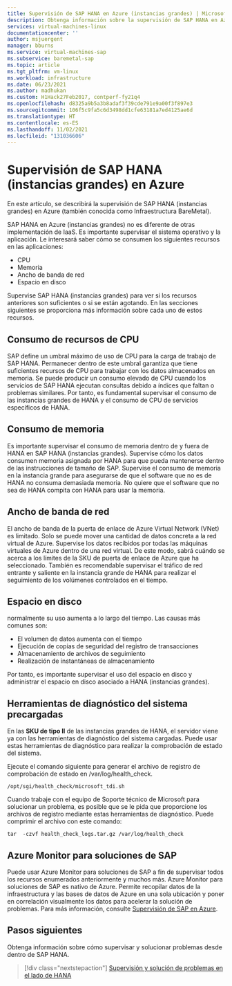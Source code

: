 ```yaml
---
title: Supervisión de SAP HANA en Azure (instancias grandes) | Microsoft Docs
description: Obtenga información sobre la supervisión de SAP HANA en Azure (instancias grandes).
services: virtual-machines-linux
documentationcenter: ''
author: msjuergent
manager: bburns
ms.service: virtual-machines-sap
ms.subservice: baremetal-sap
ms.topic: article
ms.tgt_pltfrm: vm-linux
ms.workload: infrastructure
ms.date: 06/23/2021
ms.author: madhukan
ms.custom: H1Hack27Feb2017, contperf-fy21q4
ms.openlocfilehash: d8325a9b5a3b8adaf3f39cde791e9a00f3f897e3
ms.sourcegitcommit: 106f5c9fa5c6d3498dd1cfe63181a7ed4125ae6d
ms.translationtype: HT
ms.contentlocale: es-ES
ms.lasthandoff: 11/02/2021
ms.locfileid: "131036606"
---
```

# <a name="monitor-sap-hana-large-instances-on-azure"></a>Supervisión de SAP HANA (instancias grandes) en Azure

En este artículo, se describirá la supervisión de SAP HANA (instancias grandes) en Azure (también conocida como Infraestructura BareMetal).

SAP HANA en Azure (instancias grandes) no es diferente de otras implementación de IaaS. Es importante supervisar el sistema operativo y la aplicación. Le interesará saber cómo se consumen los siguientes recursos en las aplicaciones:

- CPU
- Memoria
- Ancho de banda de red
- Espacio en disco

Supervise SAP HANA (instancias grandes) para ver si los recursos anteriores son suficientes o si se están agotando. En las secciones siguientes se proporciona más información sobre cada uno de estos recursos.

## <a name="cpu-resource-consumption"></a>Consumo de recursos de CPU

SAP define un umbral máximo de uso de CPU para la carga de trabajo de SAP HANA. Permanecer dentro de este umbral garantiza que tiene suficientes recursos de CPU para trabajar con los datos almacenados en memoria. Se puede producir un consumo elevado de CPU cuando los servicios de SAP HANA ejecutan consultas debido a índices que faltan o problemas similares. Por tanto, es fundamental supervisar el consumo de las instancias grandes de HANA y el consumo de CPU de servicios específicos de HANA.

## <a name="memory-consumption"></a>Consumo de memoria 

Es importante supervisar el consumo de memoria dentro de y fuera de HANA en SAP HANA (instancias grandes). Supervise cómo los datos consumen memoria asignada por HANA para que pueda mantenerse dentro de las instrucciones de tamaño de SAP. Supervise el consumo de memoria en la instancia grande para asegurarse de que el software que no es de HANA no consuma demasiada memoria. No quiere que el software que no sea de HANA compita con HANA para usar la memoria.

## <a name="network-bandwidth"></a>Ancho de banda de red 

El ancho de banda de la puerta de enlace de Azure Virtual Network (VNet) es limitado. Solo se puede mover una cantidad de datos concreta a la red virtual de Azure. Supervise los datos recibidos por todas las máquinas virtuales de Azure dentro de una red virtual. De este modo, sabrá cuándo se acerca a los límites de la SKU de puerta de enlace de Azure que ha seleccionado. También es recomendable supervisar el tráfico de red entrante y saliente en la instancia grande de HANA para realizar el seguimiento de los volúmenes controlados en el tiempo.

## <a name="disk-space"></a>Espacio en disco

normalmente su uso aumenta a lo largo del tiempo. Las causas más comunes son:
- El volumen de datos aumenta con el tiempo
- Ejecución de copias de seguridad del registro de transacciones
- Almacenamiento de archivos de seguimiento
- Realización de instantáneas de almacenamiento 

Por tanto, es importante supervisar el uso del espacio en disco y administrar el espacio en disco asociado a HANA (instancias grandes).

## <a name="preloaded-system-diagnostic-tools"></a>Herramientas de diagnóstico del sistema precargadas

En las **SKU de tipo II** de las instancias grandes de HANA, el servidor viene ya con las herramientas de diagnóstico del sistema cargadas. Puede usar estas herramientas de diagnóstico para realizar la comprobación de estado del sistema.
 
Ejecute el comando siguiente para generar el archivo de registro de comprobación de estado en /var/log/health_check.

```
/opt/sgi/health_check/microsoft_tdi.sh
```
Cuando trabaje con el equipo de Soporte técnico de Microsoft para solucionar un problema, es posible que se le pida que proporcione los archivos de registro mediante estas herramientas de diagnóstico. Puede comprimir el archivo con este comando:

```
tar  -czvf health_check_logs.tar.gz /var/log/health_check
```

## <a name="azure-monitor-for-sap-solutions"></a>Azure Monitor para soluciones de SAP

Puede usar Azure Monitor para soluciones de SAP a fin de supervisar todos los recursos enumerados anteriormente y muchos más. Azure Monitor para soluciones de SAP es nativo de Azure. Permite recopilar datos de la infraestructura y las bases de datos de Azure en una sola ubicación y poner en correlación visualmente los datos para acelerar la solución de problemas. Para más información, consulte [Supervisión de SAP en Azure](../../../virtual-machines/workloads/sap/monitor-sap-on-azure.md).

## <a name="next-steps"></a>Pasos siguientes

Obtenga información sobre cómo supervisar y solucionar problemas desde dentro de SAP HANA.

> [!div class="nextstepaction"]
> [Supervisión y solución de problemas en el lado de HANA](hana-monitor-troubleshoot.md)
